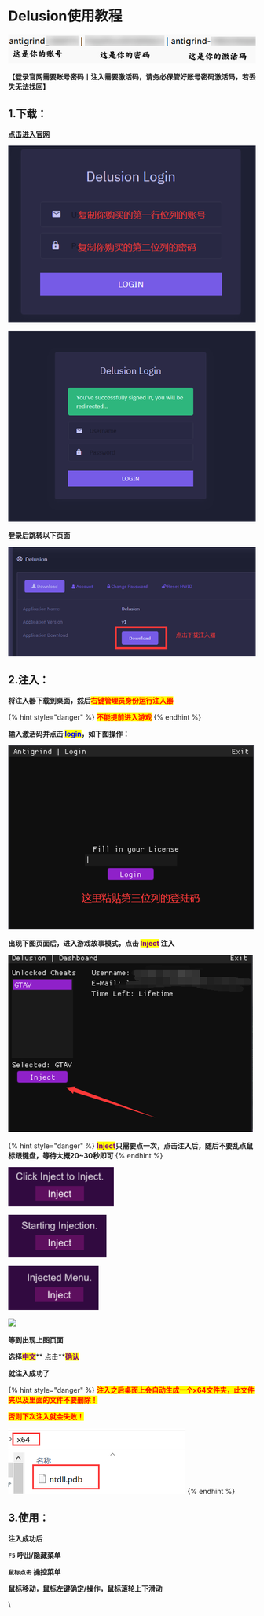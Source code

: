 # Delusion使用教程

![](<../../.gitbook/assets/image (59).png>)

**【登录官网需要账号密码丨注入需要激活码，请务必保管好账号密码激活码，若丢失无法找回】**

## **1.下载：**

[**点击进入官网**](https://client.delusion.gg/login)

![](<../../.gitbook/assets/image (53).png>)

![](<../../.gitbook/assets/image (20).png>)

**登录后跳转以下页面**

![](<../../.gitbook/assets/image (52).png>)

## **2.注入：**

**将注入器下载到桌面，然后**<mark style="color:red;">**右键管理员身份运行注入器**</mark>

{% hint style="danger" %}
<mark style="color:red;">**不能提前进入游戏**</mark>
{% endhint %}

**输入激活码并点击 **<mark style="color:blue;">**login**</mark>**，如下图操作：**

![](<../../.gitbook/assets/image (45).png>)

**出现下图页面后，进入游戏故事模式，点击 **<mark style="color:purple;">**Inject**</mark>** 注入**

![](<../../.gitbook/assets/image (51).png>)

{% hint style="danger" %}
<mark style="color:purple;">**Inject**</mark>**只需要点一次，点击注入后，随后不要乱点鼠标跟键盘，等待大概20\~30秒即可**
{% endhint %}

![](<../../.gitbook/assets/image (42).png>)

![](<../../.gitbook/assets/image (25).png>)

![](<../../.gitbook/assets/image (23).png>)

![](../../.gitbook/assets/802c33f82b550d28f0f26305fef5203b\_spaces%2F7YXEHggLzaiKwZjRSOD4%2Fuploads%2FlbEskP5MKeh1maJuttUM%2Fimage%20\(7\)\_alt=media\&token=a0539d53-7a45-4eb2-9d1f-67b422e71788.png)

**等到出现上图页面**

**选择**<mark style="color:purple;">**中文**</mark>** 点击**<mark style="color:purple;">**确认**</mark>

**就注入成功了**

{% hint style="danger" %}
<mark style="color:red;">**注入之后桌面上会自动生成一个x64文件夹，此文件夹以及里面的文件不要删除！**</mark>

<mark style="color:red;">**否则下次注入就会失败！**</mark>

<mark style="color:red;">****</mark>![](<../../.gitbook/assets/image (18).png>)<mark style="color:red;">****</mark>
{% endhint %}

## **3.使用：**

**注入成功后**

**`F5` 呼出/隐藏菜单**

**`鼠标点击` 操控菜单**

**鼠标移动，鼠标左键确定/操作，鼠标滚轮上下滑动**

\
